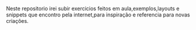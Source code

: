 Neste repositorio irei subir exercicios feitos em aula,exemplos,layouts e snippets que encontro pela internet,para inspiração e referencia para novas criações.
